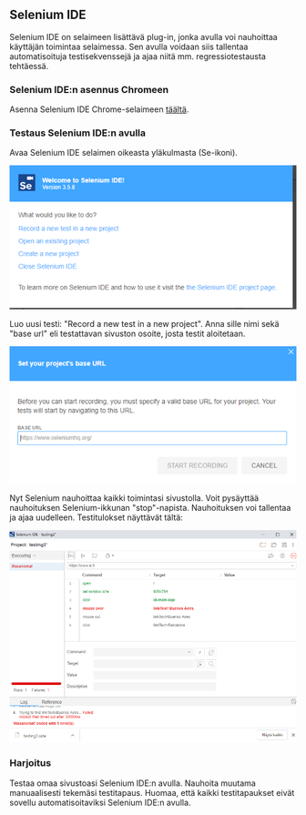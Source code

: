 ## Selenium IDE

Selenium IDE on selaimeen lisättävä plug-in, jonka avulla voi nauhoittaa käyttäjän toimintaa selaimessa. Sen avulla voidaan siis tallentaa automatisoituja testisekvenssejä ja ajaa niitä mm. regressiotestausta tehtäessä.

### Selenium IDE:n asennus Chromeen

Asenna Selenium IDE Chrome-selaimeen [täältä](https://chrome.google.com/webstore/detail/selenium-ide/mooikfkahbdckldjjndioackbalphokd).

### Testaus Selenium IDE:n avulla

Avaa Selenium IDE selaimen oikeasta yläkulmasta (Se-ikoni).

![Uusi testi](./img/seleniumide.PNG)

Luo uusi testi: "Record a new test in a new project". Anna sille nimi sekä "base url" eli testattavan sivuston osoite, josta testit aloitetaan.

![Uusi testi](./img/selenium_baseurl.PNG)

Nyt Selenium nauhoittaa kaikki toimintasi sivustolla. Voit pysäyttää nauhoituksen Selenium-ikkunan "stop"-napista. Nauhoituksen voi tallentaa ja ajaa uudelleen. Testitulokset näyttävät tältä:

![Testitulokset](./img/selenium_pass_fail.PNG)

### Harjoitus

Testaa omaa sivustoasi Selenium IDE:n avulla. Nauhoita muutama manuaalisesti tekemäsi testitapaus. Huomaa, että kaikki testitapaukset eivät sovellu automatisoitaviksi Selenium IDE:n avulla.